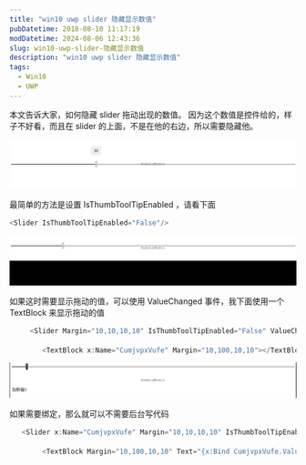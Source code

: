 ```yaml
---
title: "win10 uwp slider 隐藏显示数值"
pubDatetime: 2018-08-10 11:17:19
modDatetime: 2024-08-06 12:43:36
slug: win10-uwp-slider-隐藏显示数值
description: "win10 uwp slider 隐藏显示数值"
tags:
  - Win10
  - UWP
---
```





本文告诉大家，如何隐藏 slider 拖动出现的数值。
因为这个数值是控件给的，样子不好看，而且在 slider 的上面，不是在他的右边，所以需要隐藏他。

<!--more-->


<!-- CreateTime:2018/8/10 19:17:19 -->
 
<!-- csdn -->

![](images/img-modify-f50db1f6aef1c0fe8d69b448d401056b.jpg)

最简单的方法是设置 IsThumbToolTipEnabled ，请看下面

```csharp
<Slider IsThumbToolTipEnabled="False"/>
```

![](images/img-modify-480971ec24a0afb2b55848cbd26a98e7.jpg)

如果这时需要显示拖动的值，可以使用 ValueChanged 事件，我下面使用一个 TextBlock 来显示拖动的值

```csharp
     <Slider Margin="10,10,10,10" IsThumbToolTipEnabled="False" ValueChanged="Slider_OnValueChanged"></Slider>

        <TextBlock x:Name="CumjvpxVufe" Margin="10,100,10,10"></TextBlock>
```

![](images/img-modify-43c2236e43b558f15f5d79a05262a582.jpg)

如果需要绑定，那么就可以不需要后台写代码

```csharp
   <Slider x:Name="CumjvpxVufe" Margin="10,10,10,10" IsThumbToolTipEnabled="False" ></Slider>

        <TextBlock Margin="10,100,10,10" Text="{x:Bind CumjvpxVufe.Value,Mode=OneWay}"></TextBlock>
```

